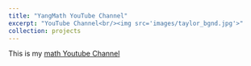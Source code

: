 ```yaml
---
title: "YangMath YouTube Channel"
excerpt: "YouTube Channel<br/><img src='images/taylor_bgnd.jpg'>"
collection: projects
---
```


This is my [math Youtube Channel](https://www.youtube.com/@harryyangmath)
